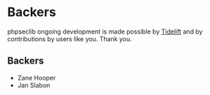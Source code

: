 # Backers

phpseclib ongoing development is made possible by [Tidelift](https://tidelift.com/subscription/pkg/packagist-phpseclib-phpseclib?utm_source=packagist-phpseclib-phpseclib&utm_medium=referral&utm_campaign=readme) and by contributions by users like you. Thank you.

## Backers

- Zane Hooper
- Jan Slabon